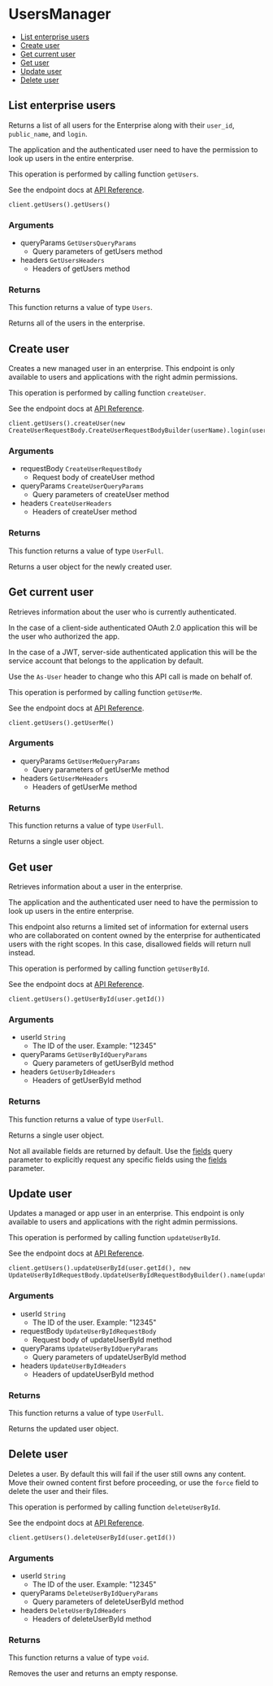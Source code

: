 # UsersManager


- [List enterprise users](#list-enterprise-users)
- [Create user](#create-user)
- [Get current user](#get-current-user)
- [Get user](#get-user)
- [Update user](#update-user)
- [Delete user](#delete-user)

## List enterprise users

Returns a list of all users for the Enterprise along with their `user_id`,
`public_name`, and `login`.

The application and the authenticated user need to
have the permission to look up users in the entire
enterprise.

This operation is performed by calling function `getUsers`.

See the endpoint docs at
[API Reference](https://developer.box.com/reference/get-users/).

<!-- sample get_users -->
```
client.getUsers().getUsers()
```

### Arguments

- queryParams `GetUsersQueryParams`
  - Query parameters of getUsers method
- headers `GetUsersHeaders`
  - Headers of getUsers method


### Returns

This function returns a value of type `Users`.

Returns all of the users in the enterprise.


## Create user

Creates a new managed user in an enterprise. This endpoint
is only available to users and applications with the right
admin permissions.

This operation is performed by calling function `createUser`.

See the endpoint docs at
[API Reference](https://developer.box.com/reference/post-users/).

<!-- sample post_users -->
```
client.getUsers().createUser(new CreateUserRequestBody.CreateUserRequestBodyBuilder(userName).login(userLogin).isPlatformAccessOnly(true).build())
```

### Arguments

- requestBody `CreateUserRequestBody`
  - Request body of createUser method
- queryParams `CreateUserQueryParams`
  - Query parameters of createUser method
- headers `CreateUserHeaders`
  - Headers of createUser method


### Returns

This function returns a value of type `UserFull`.

Returns a user object for the newly created user.


## Get current user

Retrieves information about the user who is currently authenticated.

In the case of a client-side authenticated OAuth 2.0 application
this will be the user who authorized the app.

In the case of a JWT, server-side authenticated application
this will be the service account that belongs to the application
by default.

Use the `As-User` header to change who this API call is made on behalf of.

This operation is performed by calling function `getUserMe`.

See the endpoint docs at
[API Reference](https://developer.box.com/reference/get-users-me/).

<!-- sample get_users_me -->
```
client.getUsers().getUserMe()
```

### Arguments

- queryParams `GetUserMeQueryParams`
  - Query parameters of getUserMe method
- headers `GetUserMeHeaders`
  - Headers of getUserMe method


### Returns

This function returns a value of type `UserFull`.

Returns a single user object.


## Get user

Retrieves information about a user in the enterprise.

The application and the authenticated user need to
have the permission to look up users in the entire
enterprise.

This endpoint also returns a limited set of information
for external users who are collaborated on content
owned by the enterprise for authenticated users with the
right scopes. In this case, disallowed fields will return
null instead.

This operation is performed by calling function `getUserById`.

See the endpoint docs at
[API Reference](https://developer.box.com/reference/get-users-id/).

<!-- sample get_users_id -->
```
client.getUsers().getUserById(user.getId())
```

### Arguments

- userId `String`
  - The ID of the user. Example: "12345"
- queryParams `GetUserByIdQueryParams`
  - Query parameters of getUserById method
- headers `GetUserByIdHeaders`
  - Headers of getUserById method


### Returns

This function returns a value of type `UserFull`.

Returns a single user object.

Not all available fields are returned by default. Use the
[fields](#param-fields) query parameter to explicitly request
any specific fields using the [fields](#get-users-id--request--fields)
parameter.


## Update user

Updates a managed or app user in an enterprise. This endpoint
is only available to users and applications with the right
admin permissions.

This operation is performed by calling function `updateUserById`.

See the endpoint docs at
[API Reference](https://developer.box.com/reference/put-users-id/).

<!-- sample put_users_id -->
```
client.getUsers().updateUserById(user.getId(), new UpdateUserByIdRequestBody.UpdateUserByIdRequestBodyBuilder().name(updatedUserName).build())
```

### Arguments

- userId `String`
  - The ID of the user. Example: "12345"
- requestBody `UpdateUserByIdRequestBody`
  - Request body of updateUserById method
- queryParams `UpdateUserByIdQueryParams`
  - Query parameters of updateUserById method
- headers `UpdateUserByIdHeaders`
  - Headers of updateUserById method


### Returns

This function returns a value of type `UserFull`.

Returns the updated user object.


## Delete user

Deletes a user. By default this will fail if the user
still owns any content. Move their owned content first
before proceeding, or use the `force` field to delete
the user and their files.

This operation is performed by calling function `deleteUserById`.

See the endpoint docs at
[API Reference](https://developer.box.com/reference/delete-users-id/).

<!-- sample delete_users_id -->
```
client.getUsers().deleteUserById(user.getId())
```

### Arguments

- userId `String`
  - The ID of the user. Example: "12345"
- queryParams `DeleteUserByIdQueryParams`
  - Query parameters of deleteUserById method
- headers `DeleteUserByIdHeaders`
  - Headers of deleteUserById method


### Returns

This function returns a value of type `void`.

Removes the user and returns an empty response.


